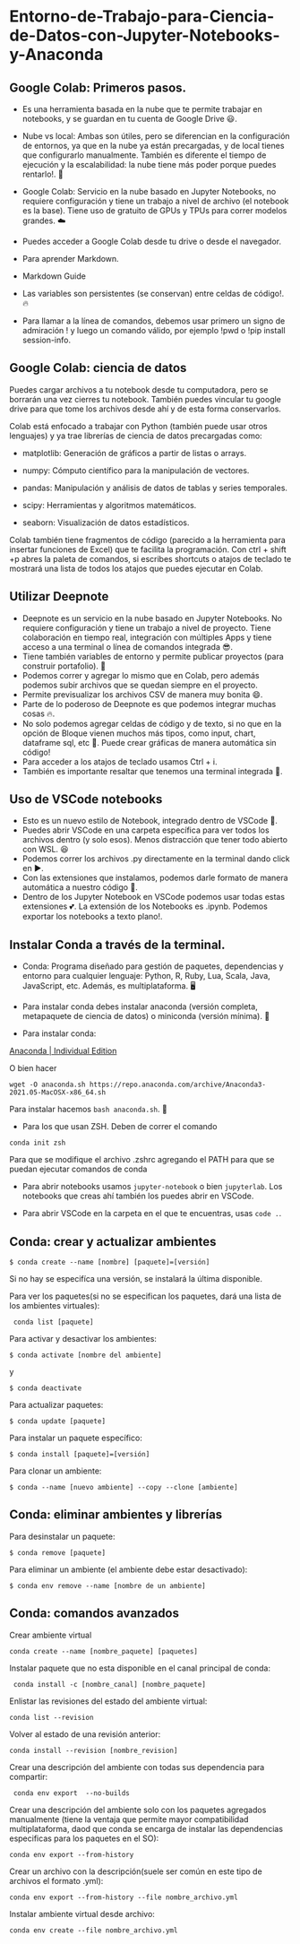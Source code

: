 # Entorno-de-Trabajo-para-Ciencia-de-Datos-con-Jupyter-Notebooks-y-Anaconda

## Google Colab: Primeros pasos.

- Es una herramienta basada en la nube que te permite trabajar en notebooks, y se guardan en tu cuenta de Google Drive 😃.

- Nube vs local: Ambas son útiles, pero se diferencian en la configuración de entornos, ya que en la nube ya están precargadas, y de local tienes que configurarlo manualmente. También es diferente el tiempo de ejecución y la escalabilidad: la nube tiene más poder porque puedes rentarlo!. 💸

- Google Colab: Servicio en la nube basado en Jupyter Notebooks, no requiere configuración y tiene un trabajo a nivel de archivo (el notebook es la base). Tiene uso de gratuito de GPUs y TPUs para correr modelos grandes. ☁️

- Puedes acceder a Google Colab desde tu drive o desde el navegador.

- Para aprender Markdown.

- Markdown Guide

- Las variables son persistentes (se conservan) entre celdas de código!. 🔥

- Para llamar a la línea de comandos, debemos usar primero un signo de admiración ! y luego un comando válido, por ejemplo !pwd o !pip install session-info.

## Google Colab: ciencia de datos

Puedes cargar archivos a tu notebook desde tu computadora, pero se borrarán una vez cierres tu notebook. También puedes vincular tu google drive para que tome los archivos desde ahí y de esta forma conservarlos.

Colab está enfocado a trabajar con Python (también puede usar otros lenguajes) y ya trae librerías de ciencia de datos precargadas como:

- matplotlib: Generación de gráficos a partir de listas o arrays.

- numpy: Cómputo científico para la manipulación de vectores.

- pandas: Manipulación y análisis de datos de tablas y series temporales.

- scipy: Herramientas y algoritmos matemáticos.

- seaborn: Visualización de datos estadísticos.

Colab también tiene fragmentos de código (parecido a la herramienta para insertar funciones de Excel) que te facilita la programación.
Con ctrl + shift +p abres la paleta de comandos, si escribes shortcuts o atajos de teclado te mostrará una lista de todos los atajos que puedes ejecutar en Colab.

## Utilizar Deepnote

- Deepnote es un servicio en la nube basado en Jupyter Notebooks. No requiere configuración y tiene un trabajo a nivel de proyecto. Tiene colaboración en tiempo real, integración con múltiples Apps y tiene acceso a una terminal o línea de comandos integrada 😎.
- Tiene también variables de entorno y permite publicar proyectos (para construir portafolio). 🎉
- Podemos correr y agregar lo mismo que en Colab, pero además podemos subir archivos que se quedan siempre en el proyecto.
- Permite previsualizar los archivos CSV de manera muy bonita 😄.
- Parte de lo poderoso de Deepnote es que podemos integrar muchas cosas 🔥.
- No solo podemos agregar celdas de código y de texto, si no que en la opción de Bloque vienen muchos más tipos, como input, chart, dataframe sql, etc 🤯. Puede crear gráficas de manera automática sin código!
- Para acceder a los atajos de teclado usamos Ctrl + i.
- También es importante resaltar que tenemos una terminal integrada 🤖.

## Uso de VSCode notebooks

- Esto es un nuevo estilo de Notebook, integrado dentro de VSCode 🤯.
- Puedes abrir VSCode en una carpeta específica para ver todos los archivos dentro (y solo esos). Menos distracción que tener todo abierto con WSL. 😆
- Podemos correr los archivos .py directamente en la terminal dando click en ▶️.
- Con las extensiones que instalamos, podemos darle formato de manera automática a nuestro código 🐍.
- Dentro de los Jupyter Notebook en VSCode podemos usar todas estas extensiones 💕. La extensión de los Notebooks es .ipynb. Podemos exportar los notebooks a texto plano!.

## Instalar Conda a través de la terminal.

- Conda: Programa diseñado para gestión de paquetes, dependencias y entorno para cualquier lenguaje: Python, R, Ruby, Lua, Scala, Java, JavaScript, etc. Además, es multiplataforma. 🖥️

- Para instalar conda debes instalar anaconda (versión completa, metapaquete de ciencia de datos) o miniconda (versión mínima). 🐍

- Para instalar conda:

[Anaconda | Individual Edition](https://www.anaconda.com/products/individual)

O bien hacer

```
wget -O anaconda.sh https://repo.anaconda.com/archive/Anaconda3-2021.05-MacOSX-x86_64.sh
```

Para instalar hacemos `bash anaconda.sh`. 🐍

- Para los que usan ZSH. Deben de correr el comando

```
conda init zsh
```

Para que se modifique el archivo .zshrc agregando el PATH para que se puedan ejecutar comandos de conda

- Para abrir notebooks usamos `jupyter-notebook` o bien `jupyterlab`. Los notebooks que creas ahí también los puedes abrir en VSCode.

- Para abrir VSCode en la carpeta en el que te encuentras, usas `code .`.

## Conda: crear y actualizar ambientes

```
$ conda create --name [nombre] [paquete]=[versión]
```

Si no hay se especifíca una versión, se instalará la última disponible.

Para ver los paquetes(si no se especifican los paquetes, dará una lista de los ambientes virtuales):

```
 conda list [paquete]
```

Para activar y desactivar los ambientes:

```
$ conda activate [nombre del ambiente]
```

y

```
$ conda deactivate
```

Para actualizar paquetes:

```
$ conda update [paquete]
```

Para instalar un paquete específico:

```
$ conda install [paquete]=[versión]
```

Para clonar un ambiente:

```
$ conda --name [nuevo ambiente] --copy --clone [ambiente]
```

## Conda: eliminar ambientes y librerías

Para desinstalar un paquete:

```
$ conda remove [paquete]
```

Para eliminar un ambiente (el ambiente debe estar desactivado):

```
$ conda env remove --name [nombre de un ambiente]
```

## Conda: comandos avanzados

Crear ambiente virtual

```
conda create --name [nombre_paquete] [paquetes]
```

Instalar paquete que no esta disponible en el canal principal de conda:

```
 conda install -c [nombre_canal] [nombre_paquete]
```

Enlistar las revisiones del estado del ambiente virtual:

```
conda list --revision
```

Volver al estado de una revisión anterior:

```
conda install --revision [nombre_revision]
```

Crear una descripción del ambiente con todas sus dependencia para compartir:

```
 conda env export  --no-builds
```

Crear una descripción del ambiente solo con los paquetes agregados manualmente (tiene la ventaja que permite mayor compatibilidad multiplataforma, daod que conda se encarga de instalar las dependencias especificas para los paquetes en el SO):

```
conda env export --from-history
```

Crear un archivo con la descripción(suele ser común en este tipo de archivos el formato .yml):

```
conda env export --from-history --file nombre_archivo.yml
```

Instalar ambiente virtual desde archivo:

```
conda env create --file nombre_archivo.yml
```
